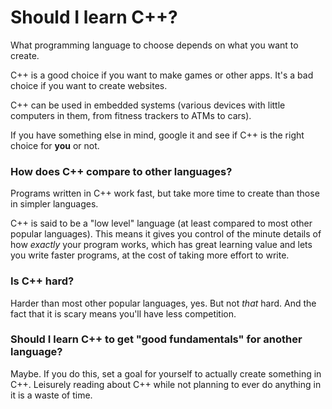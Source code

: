 # Should I learn C++?

What programming language to choose depends on what you want to create.

C++ is a good choice if you want to make games or other apps. It's a bad choice if you want to create websites.

C++ can be used in embedded systems (various devices with little computers in them, from fitness trackers to ATMs to cars).

If you have something else in mind, google it and see if C++ is the right choice for **you** or not.

### How does C++ compare to other languages?

Programs written in C++ work fast, but take more time to create than those in simpler languages.

C++ is said to be a "low level" language (at least compared to most other popular languages). This means it gives you control of the minute details of how *exactly* your program works, which has great learning value and lets you write faster programs, at the cost of taking more effort to write.

### Is C++ hard?

Harder than most other popular languages, yes. But not *that* hard. And the fact that it is scary means you'll have less competition.

### Should I learn C++ to get "good fundamentals" for another language?

Maybe. If you do this, set a goal for yourself to actually create something in C++. Leisurely reading about C++ while not planning to ever do anything in it is a waste of time.
